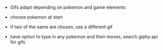 * Gifs adapt depending on pokemon and game elements
* choose pokemon at start

* if two of the same are chosen, use a different gif

* have option to type in any pokemon and their moves, search giphy api for gifs



